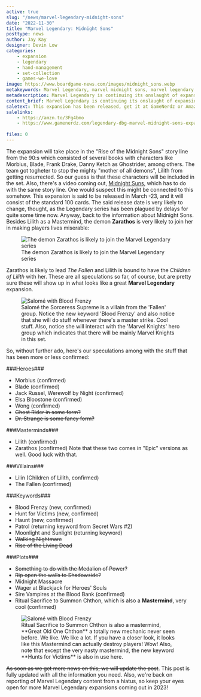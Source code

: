 ```yaml
---
active: true
slug: "/news/marvel-legendary-midnight-sons"
date: "2022-11-30"
title: "Marvel Legendary: Midnight Sons"
posttype: news
author: Jay Kay
designer: Devin Low
categories: 
    - expansion
    - legendary
    - hand-management
    - set-collection
    - games-we-love
image: https://www.boardgame-news.com/images/midnight_sons.webp
metakeywords: Marvel Legendary, marvel midnight sons, marvel legendary midnight sons, midnight sons marvel, marvel legendary morbius
metadescription: Marvel Legendary is continuing its onslaught of expansions, the next one in line is the Midnight Sons expansion which will feature Blade and  Morbius, among other characters.
content_brief: Marvel Legendary is continuing its onslaught of expansions, the next one in line is the Midnight Sons expansion which will feature Blade and  Morbius, among other characters.
saletext: This expansion has been released, get it at GameNerdz or Amazon.
salelinks: 
    - https://amzn.to/3Fg4bmo
    - https://www.gamenerdz.com/legendary-dbg-marvel-midnight-sons-expansion-preorder?aff=34
   
files: 0
---
```

The expansion will take place in the "Rise of the Midnight Sons" story line from the 90:s which consisted of several books with characters like Morbius, Blade, Frank Drake, Danny Ketch as Ghostrider, among others. The team got togheter to stop the mighty "mother of all demons", Lilith from getting resurrected. So our guess is that these characters will be included in the set. Also, there's a video coming out, <a href="https://midnightsuns.2k.com/" rel="nofollow" target="_blank">Midnight Suns</a>, which has to do with the same story line. One would suspect this might be connected to this somehow.
This expansion is said to be released in March -23, and it will consist of the standard 100 cards. The said release date is very likely to change, thought, as the Legendary series has been plagued by delays for quite some time now.
Anyway, back to the information about Midnight Sons. Besides Lilith as a Mastermind, the demon **Zarathos** is very likely to join her in making players lives miserable:

<figure class="figure">
    <img class="image" alt="The demon Zarathos is likely to join the Marvel Legendary series" src="https://www.boardgame-news.com/images/zarathos.jpg" >
    </img>
    <figcaption class="figcaption">The demon Zarathos is likely to join the Marvel Legendary series</figcaption>
</figure>

Zarathos is likely to lead *The Fallen* and Lilith is bound to have the *Children of Lilith* with her. These are all speculations so far, of course, but are pretty sure these will show up in what looks like a great **Marvel Legendary** expansion.

<figure class="figure">
    <img class="image" alt="Salomé with Blood Frenzy" src="https://www.boardgame-news.com/images/salome.jpg" >
    </img>
    <figcaption class="figcaption">Salomé the Sorceress Supreme is a villain from the 'Fallen' group. Notice the new keyword 'Blood Frenzy' and also notice that she will do stuff whenever there's a master strike. Cool stuff. Also, notice she will interact with the 'Marvel Knights' hero group which indicates that there will be mainly Marvel Knights in this set.</figcaption>
</figure>

So, without further ado, here's our speculations among with the stuff that has been more or less confirmed:

 ###Heroes###
 - Morbius (confirmed)
 - Blade (confirmed)
 - Jack Russel, Werewolf by Night (confirmed)
 - Elsa Bloostone (confirmed)
 - Wong (confirmed)
 - ~~Ghost Rider in some form?~~
 - ~~Dr. Strange is some fancy form?~~

 ###Masterminds###
 - Lilith (confirmed)
 - Zarathos (confirmed)
 Note that these two comes in "Epic" versions as well. Good luck with that.

###Villains###
- Lilin (Children of Lilith, confirmed)
- The Fallen (confirmed)

###Keywords###
- Blood Frenzy (new, confirmed)
- Hunt for Victims (new, confirmed)
- Haunt (new, confirmed)
- Patrol (returning keyword from Secret Wars #2)
- Moonlight and Sunlight (returning keyword)
- ~~Walking Nightmare~~
- ~~Rise of the Living Dead~~ 

###Plots###
- ~~Something to do with the Medalion of Power?~~
- ~~Rip open the walls to Shadowside?~~
- Midnight Massacre
- Wager at Blackjack for Heroes' Souls
- Sire Vampires at the Blood Bank (confirmed)
- Ritual Sacrifice to Summon Chthon, which is also a **Mastermind**, very cool (confirmed)

<figure class="figure">
    <img class="image fluid" alt="Salomé with Blood Frenzy" src="https://www.boardgame-news.com/images/chthon_marvel.jpg" >
    </img>
    <figcaption class="figcaption">Ritual Sacrifice to Summon Chthon is also a mastermind, **Great Old One Chthon** a totally new mechanic never seen before. We like. We like a lot. If you have a closer look, it looks like this Mastermind can actually destroy players! Wow! Also, note that except the very nasty mastermind, the new keyword **Hunts for Victims** is also in use here.</figcaption>
</figure>

~~As soon as we get more news on this, we will update the post~~. This post is fully updated with all the information you need. Also, we're back on reporting of Marvel Legendary content from a hiatus, so keep your eyes open for more Marvel Legendary expansions coming out in 2023!